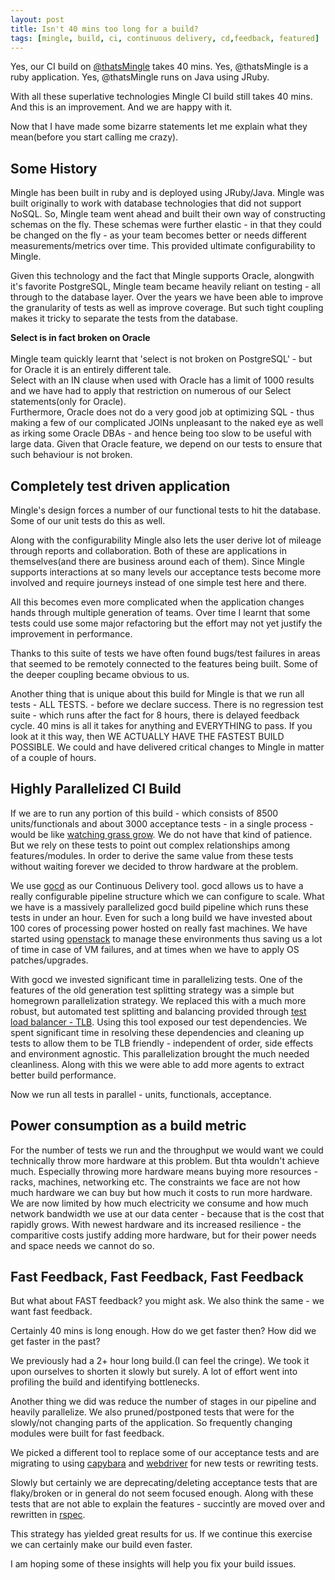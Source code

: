 ```yaml
---
layout: post
title: Isn't 40 mins too long for a build?
tags: [mingle, build, ci, continuous delivery, cd,feedback, featured]
---
```


Yes, our CI build on [@thatsMingle](https://twitter.com/thatsmingle) takes 40 mins.
Yes, @thatsMingle is a ruby application. Yes, @thatsMingle runs on Java using JRuby.

With all these superlative technologies Mingle CI build still takes 40 mins. And this is an improvement. And we are happy with it.

Now that I have made some bizarre statements let me explain what they mean(before you start calling me crazy).

<!--more-->

## Some History

Mingle has been built in ruby and is deployed using JRuby/Java. Mingle was built originally to work with database technologies that did not support NoSQL. So, Mingle team went ahead and built their own way of constructing schemas on the fly. These schemas were further elastic - in that they could be changed on the fly - as your team becomes better or needs different measurements/metrics over time. This provided ultimate configurability to Mingle.

Given this technology and the fact that Mingle supports Oracle, alongwith it's favorite PostgreSQL, Mingle team became heavily reliant on testing - all through to the database layer.
Over the years we have been able to improve the granularity of tests as well as improve coverage. But such tight coupling makes it tricky to separate the tests from the database.

<div class="inset">
<b>Select is in fact broken on Oracle</b>
<br/>
<br/>
Mingle team quickly learnt that 'select is not broken on PostgreSQL' - but for Oracle it is an entirely different tale.
<br/>
Select with an IN clause when used with Oracle has a limit of 1000 results and we have had to apply that restriction on numerous of our Select statements(only for Oracle).
<br/>
Furthermore, Oracle does not do a very good job at optimizing SQL - thus making a few of our complicated JOINs unpleasant to the naked eye as well as irking some Oracle DBAs - and hence being too slow to be useful with large data. Given that Oracle feature, we depend on our tests to ensure that such behaviour is not broken.
</div>

## Completely test driven application

Mingle's design forces a number of our functional tests to hit the database. Some of our unit tests do this as well.

Along with the configurability Mingle also lets the user derive lot of mileage through reports and collaboration. Both of these are applications in themselves(and there are business around each of them). Since Mingle supports interactions at so many levels our acceptance tests become more involved and require journeys instead of one simple test here and there.

All this becomes even more complicated when the application changes hands through multiple generation of teams. Over time I learnt that some tests could use some major refactoring but the effort may not yet justify the improvement in performance.

Thanks to this suite of tests we have often found bugs/test failures in areas that seemed to be remotely connected to the features being built. Some of the deeper coupling became obvious to us.

Another thing that is unique about this build for Mingle is that we run all tests - ALL TESTS. - before we declare success. There is no regression test suite - which runs after the fact for 8 hours, there is delayed feedback cycle. 40 mins is all it takes for anything and EVERYTHING to pass. If you look at it this way, then WE ACTUALLY HAVE THE FASTEST BUILD POSSIBLE. We could and have delivered critical changes to Mingle in matter of a couple of hours.

## Highly Parallelized CI Build

If we are to run any portion of this build - which consists of 8500 units/functionals and about 3000 acceptance tests - in a single process - would be like [watching grass grow](http://www.watching-grass-grow.com/). We do not have that kind of patience. But we rely on these tests to point out complex relationships among features/modules. In order to derive the same value from these tests without waiting forever we decided to throw hardware at the problem.

We use [gocd](http://www.go.cd/) as our Continuous Delivery tool. gocd allows us to have a really configurable pipeline structure which we can configure to scale. What we have is a massively parallelized gocd build pipeline which runs these tests in under an hour. Even for such a long build we have invested about 100 cores of processing power hosted on really fast machines. We have started using [openstack](https://www.openstack.org/) to manage these environments thus saving us a lot of time in case of VM failures, and at times when we have to apply OS patches/upgrades.

With gocd we invested significant time in parallelizing tests. One of the features of the old generation test splitting strategy was a simple but homegrown parallelization strategy. We replaced this with a much more robust, but automated test splitting and balancing provided through [test load balancer - TLB](http://test-load-balancer.github.io/). Using this tool exposed our test dependencies. We spent significant time in resolving these dependencies and cleaning up tests to allow them to be TLB friendly - independent of order, side effects and environment agnostic. This parallelization brought the much needed cleanliness. Along with this we were able to add more agents to extract better build performance.

Now we run all tests in parallel - units, functionals, acceptance.

## Power consumption as a build metric

For the number of tests we run and the throughput we would want we could technically throw more hardware at this problem. But thta wouldn't achieve much. Especially throwing more hardware means buying more resources - racks, machines, networking etc. The constraints we face are not how much hardware we can buy but how much it costs to run more hardware. We are now limited by how much electricity we consume and how much network bandwidth we use at our data center - because that is the cost that rapidly grows. With newest hardware and its increased resilience - the comparitive costs justify adding more hardware, but for their power needs and space needs we cannot do so.

## Fast Feedback, Fast Feedback, Fast Feedback

But what about FAST feedback? you might ask. We also think the same - we want fast feedback.

Certainly 40 mins is long enough. How do we get faster then? How did we get faster in the past?

We previously had a 2+ hour long build.(I can feel the cringe). We took it upon ourselves to shorten it slowly but surely.
A lot of effort went into profiling the build and identifying bottlenecks.

Another thing we did was reduce the number of stages in our pipeline and heavily parallelize. We also pruned/postponed tests that were for the slowly/not changing parts of the application. So frequently changing modules were built for fast feedback.

We picked a different tool to replace some of our acceptance tests and are migrating to using [capybara](https://rubygems.org/gems/capybara) and [webdriver](http://docs.seleniumhq.org/projects/webdriver/) for new tests or rewriting tests.

Slowly but certainly we are deprecating/deleting acceptance tests that are flaky/broken or in general do not seem focused enough. Along with these tests that are not able to explain the features - succintly are moved over and rewritten in [rspec](http://rspec.info/).

This strategy has yielded great results for us. If we continue this exercise we can certainly make our build even faster.

I am hoping some of these insights will help you fix your build issues.
